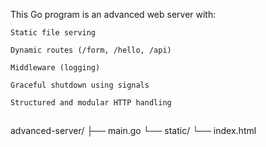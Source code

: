 This Go program is an advanced web server with:

    Static file serving

    Dynamic routes (/form, /hello, /api)

    Middleware (logging)

    Graceful shutdown using signals

    Structured and modular HTTP handling

##
advanced-server/
├── main.go
└── static/
    └── index.html
